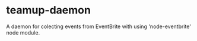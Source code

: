 # teamup-daemon
A daemon for colecting events from EventBrite with using 'node-eventbrite' node module.
